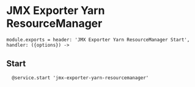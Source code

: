 
# JMX Exporter Yarn ResourceManager

    module.exports = header: 'JMX Exporter Yarn ResourceManager Start', handler: ({options}) ->

## Start

      @service.start 'jmx-exporter-yarn-resourcemanager'
